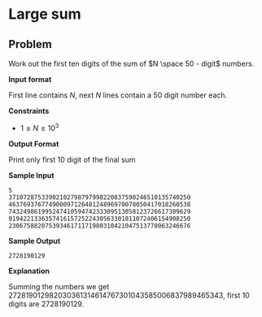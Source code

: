 # Large sum

## Problem

Work out the first ten digits of the sum of $N \space 50 - digit$ numbers.

**Input format**

First line contains $N$, next $N$ lines contain a 50 digit number each.

**Constraints**

- $1 \leq N \leq 10^3$

**Output Format**

Print only first 10 digit of the final sum  

**Sample Input**
```
5
37107287533902102798797998220837590246510135740250
46376937677490009712648124896970078050417018260538
74324986199524741059474233309513058123726617309629
91942213363574161572522430563301811072406154908250
23067588207539346171171980310421047513778063246676
```

**Sample Output**
```
2728190129
```

**Explanation**

Summing the numbers we get $272819012982030361314614767301043585006837989465343$, first 10 digits are $2728190129$.